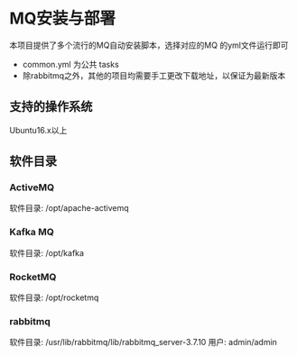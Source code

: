 # MQ安装与部署

本项目提供了多个流行的MQ自动安装脚本，选择对应的MQ 的yml文件运行即可

* common.yml 为公共 tasks
* 除rabbitmq之外，其他的项目均需要手工更改下载地址，以保证为最新版本

## 支持的操作系统
Ubuntu16.x以上

## 软件目录

### ActiveMQ
软件目录: /opt/apache-activemq

### Kafka MQ
软件目录: /opt/kafka

### RocketMQ
软件目录: /opt/rocketmq

### rabbitmq
软件目录: /usr/lib/rabbitmq/lib/rabbitmq_server-3.7.10
用户: admin/admin
